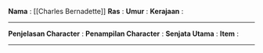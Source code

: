 **Nama** : [[Charles Bernadette]]
**Ras** :
**Umur** :
**Kerajaan** :
****
**Penjelasan Character** :
**Penampilan Character** :
**Senjata Utama** :
**Item** :
****